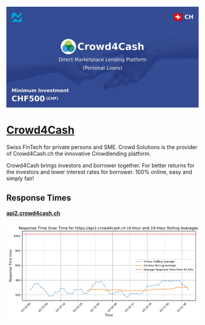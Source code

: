 [![Visit Crowd4Cash](imagePreview.jpg)](https://crowd4cash.ch)

# [Crowd4Cash](https://crowd4cash.ch)

Swiss FinTech for private persons and SME. Crowd Solutions is the provider of Crowd4Cash.ch the innovative Crowdlending platform. 

Crowd4Cash brings investors and borrower together. For better returns for the investors and lower interest rates for borrower. 100% online, easy and simply fair!

## Response Times

#### [api2.crowd4cash.ch](https://api2.crowd4cash.ch)

![api2.crowd4cash.ch](response-time-charts/617069322e63726f776434636173682e6368.png)
